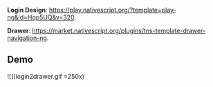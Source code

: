 **Login Design**: https://play.nativescript.org/?template=play-ng&id=Hqp5UQ&v=320.

**Drawer**: https://market.nativescript.org/plugins/tns-template-drawer-navigation-ng.

## Demo

![](login2drawer.gif =250x)